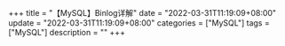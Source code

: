 +++
title = "【MySQL】Binlog详解"
date = "2022-03-31T11:19:09+08:00"
update = "2022-03-31T11:19:09+08:00"
categories = ["MySQL"]
tags = ["MySQL"]
description = ""
+++